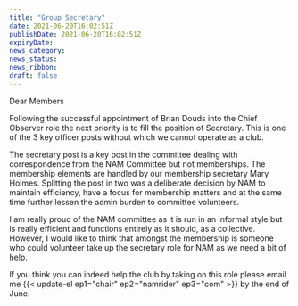 ```yaml
---
title: "Group Secretary"
date: 2021-06-20T16:02:51Z
publishDate: 2021-06-20T16:02:51Z
expiryDate: 
news_category:
news_status: 
news_ribbon: 
draft: false
---
```


Dear Members

Following the successful appointment of Brian Douds into the Chief Observer role the next priority is to fill the position of Secretary.  This is one of the 3 key officer posts without which we cannot operate as a club.

The secretary post is a key post in the committee dealing with correspondence from the NAM Committee but not memberships.  The membership elements are handled by our membership secretary Mary Holmes.  Splitting the post in two was a deliberate decision by NAM to maintain efficiency, have a focus for membership matters and at the same time further lessen the admin burden to committee volunteers.

I am really proud of the NAM committee as it is run in an informal style but is really efficient and functions entirely as it should, as a collective.  However, I would like to think that amongst the membership is someone who could volunteer take up the secretary role for NAM as we need a bit of help. 

If you think you can indeed help the club by taking on this role please email me {{< update-el ep1="chair" ep2="namrider" ep3="com" >}} by the end of June.

